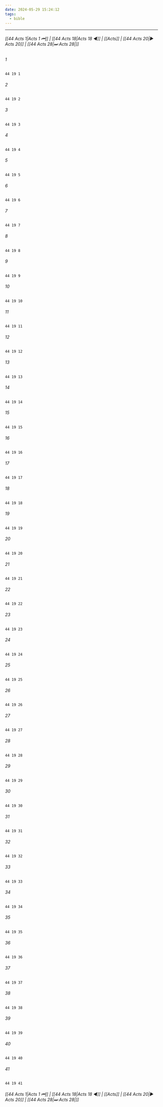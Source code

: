 ```yaml
---
date: 2024-05-29 15:24:12
tags:
  - bible
---
```

___

###### [[44 Acts 1|Acts 1 ⏮]] | [[44 Acts 18|Acts 18 ◀]] | [[Acts]] | [[44 Acts 20|▶ Acts 20]] | [[44 Acts 28|⏭ Acts 28|]]

###### 1
``` verse
44 19 1 
```
###### 2
``` verse
44 19 2 
```
###### 3
``` verse
44 19 3 
```
###### 4
``` verse
44 19 4 
```
###### 5
``` verse
44 19 5 
```
###### 6
``` verse
44 19 6 
```
###### 7
``` verse
44 19 7 
```
###### 8
``` verse
44 19 8 
```
###### 9
``` verse
44 19 9 
```
###### 10
``` verse
44 19 10 
```
###### 11
``` verse
44 19 11 
```
###### 12
``` verse
44 19 12 
```
###### 13
``` verse
44 19 13 
```
###### 14
``` verse
44 19 14 
```
###### 15
``` verse
44 19 15 
```
###### 16
``` verse
44 19 16 
```
###### 17
``` verse
44 19 17 
```
###### 18
``` verse
44 19 18 
```
###### 19
``` verse
44 19 19 
```
###### 20
``` verse
44 19 20 
```
###### 21
``` verse
44 19 21 
```
###### 22
``` verse
44 19 22 
```
###### 23
``` verse
44 19 23 
```
###### 24
``` verse
44 19 24 
```
###### 25
``` verse
44 19 25 
```
###### 26
``` verse
44 19 26 
```
###### 27
``` verse
44 19 27 
```
###### 28
``` verse
44 19 28 
```
###### 29
``` verse
44 19 29 
```
###### 30
``` verse
44 19 30 
```
###### 31
``` verse
44 19 31 
```
###### 32
``` verse
44 19 32 
```
###### 33
``` verse
44 19 33 
```
###### 34
``` verse
44 19 34 
```
###### 35
``` verse
44 19 35 
```
###### 36
``` verse
44 19 36 
```
###### 37
``` verse
44 19 37 
```
###### 38
``` verse
44 19 38 
```
###### 39
``` verse
44 19 39 
```
###### 40
``` verse
44 19 40 
```
###### 41
``` verse
44 19 41 
```

###### [[44 Acts 1|Acts 1 ⏮]] | [[44 Acts 18|Acts 18 ◀]] | [[Acts]] | [[44 Acts 20|▶ Acts 20]] | [[44 Acts 28|⏭ Acts 28|]]

